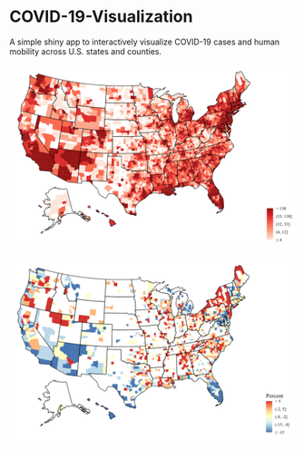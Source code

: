 # COVID-19-Visualization
A simple shiny app to interactively visualize COVID-19 cases and human mobility across U.S. states and counties. 

![cases on April 18, 2020](fig/sample_cases.png)

![mobility on April 11, 2020](fig/sample_mobility.png)
